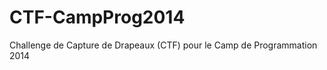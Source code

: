 CTF-CampProg2014
================

Challenge de Capture de Drapeaux (CTF) pour le Camp de Programmation 2014
